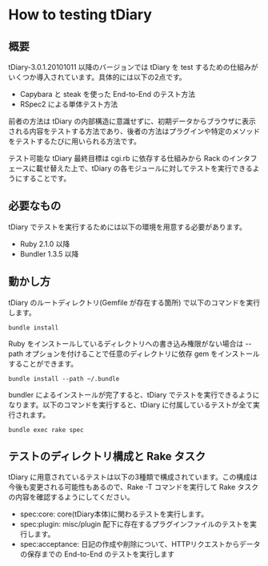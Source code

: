 How to testing tDiary
=====================

概要
--

tDiary-3.0.1.20101011 以降のバージョンでは tDiary を test するための仕組みがいくつか導入されています。具体的には以下の2点です。

  - Capybara と steak を使った End-to-End のテスト方法
  - RSpec2 による単体テスト方法

前者の方法は tDiary の内部構造に意識せずに、初期データからブラウザに表示される内容をテストする方法であり、後者の方法はプラグインや特定のメソッドをテストするたびに用いられる方法です。

テスト可能な tDiary 最終目標は cgi.rb に依存する仕組みから Rack のインタフェースに載せ替えた上で、tDiary の各モジュールに対してテストを実行できるようにすることです。

必要なもの
-----

tDiary でテストを実行するためには以下の環境を用意する必要があります。

  - Ruby 2.1.0 以降
  - Bundler 1.3.5 以降

動かし方
----

tDiary のルートディレクトリ(Gemfile が存在する箇所) で以下のコマンドを実行します。

```
bundle install
```

Ruby をインストールしているディレクトリへの書き込み権限がない場合は --path オプションを付けることで任意のディレクトリに依存 gem をインストールすることができます。

```
bundle install --path ~/.bundle
```

bundler によるインストールが完了すると、tDiary でテストを実行できるようになります。以下のコマンドを実行すると、tDiary に付属しているテストが全て実行されます。

```
bundle exec rake spec
```

テストのディレクトリ構成と Rake タスク
----------------------

tDiary に用意されているテストは以下の3種類で構成されています。この構成は今後も変更される可能性もあるので、Rake -T コマンドを実行して Rake タスクの内容を確認するようにしてください。

 - spec:core: core(tDiary本体)に関わるテストを実行します。
 - spec:plugin: misc/plugin 配下に存在するプラグインファイルのテストを実行します。
 - spec:acceptance: 日記の作成や削除について、HTTPリクエストからデータの保存までの End-to-End のテストを実行します
